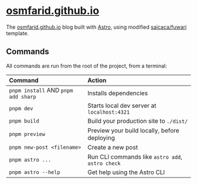 # [osmfarid.github.io](https://github.com/osmfarid/osmfarid.github.io)

The [osmfarid.github.io](https://github.com/osmfarid/osmfarid.github.io) blog built with [Astro](https://astro.build), using modified [saicaca/fuwari](https://github.com/saicaca/fuwari) template.

## Commands

All commands are run from the root of the project, from a terminal:

| Command                             | Action                                           |
| :---------------------------------- | :----------------------------------------------- |
| `pnpm install` AND `pnpm add sharp` | Installs dependencies                            |
| `pnpm dev`                          | Starts local dev server at `localhost:4321`      |
| `pnpm build`                        | Build your production site to `./dist/`          |
| `pnpm preview`                      | Preview your build locally, before deploying     |
| `pnpm new-post <filename>`          | Create a new post                                |
| `pnpm astro ...`                    | Run CLI commands like `astro add`, `astro check` |
| `pnpm astro --help`                 | Get help using the Astro CLI                     |

